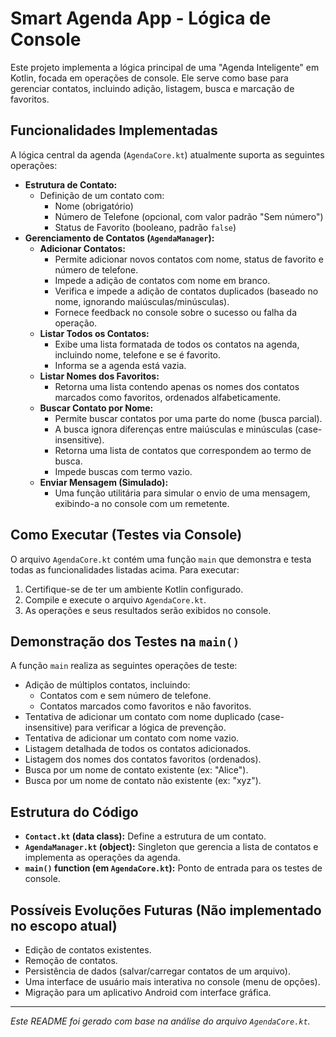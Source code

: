 # Smart Agenda App - Lógica de Console

Este projeto implementa a lógica principal de uma "Agenda Inteligente" em Kotlin, focada em operações de console. Ele serve como base para gerenciar contatos, incluindo adição, listagem, busca e marcação de favoritos.

## Funcionalidades Implementadas

A lógica central da agenda (`AgendaCore.kt`) atualmente suporta as seguintes operações:

*   **Estrutura de Contato:**
    *   Definição de um contato com:
        *   Nome (obrigatório)
        *   Número de Telefone (opcional, com valor padrão "Sem número")
        *   Status de Favorito (booleano, padrão `false`)
*   **Gerenciamento de Contatos (`AgendaManager`):**
    *   **Adicionar Contatos:**
        *   Permite adicionar novos contatos com nome, status de favorito e número de telefone.
        *   Impede a adição de contatos com nome em branco.
        *   Verifica e impede a adição de contatos duplicados (baseado no nome, ignorando maiúsculas/minúsculas).
        *   Fornece feedback no console sobre o sucesso ou falha da operação.
    *   **Listar Todos os Contatos:**
        *   Exibe uma lista formatada de todos os contatos na agenda, incluindo nome, telefone e se é favorito.
        *   Informa se a agenda está vazia.
    *   **Listar Nomes dos Favoritos:**
        *   Retorna uma lista contendo apenas os nomes dos contatos marcados como favoritos, ordenados alfabeticamente.
    *   **Buscar Contato por Nome:**
        *   Permite buscar contatos por uma parte do nome (busca parcial).
        *   A busca ignora diferenças entre maiúsculas e minúsculas (case-insensitive).
        *   Retorna uma lista de contatos que correspondem ao termo de busca.
        *   Impede buscas com termo vazio.
    *   **Enviar Mensagem (Simulado):**
        *   Uma função utilitária para simular o envio de uma mensagem, exibindo-a no console com um remetente.

## Como Executar (Testes via Console)

O arquivo `AgendaCore.kt` contém uma função `main` que demonstra e testa todas as funcionalidades listadas acima. Para executar:

1.  Certifique-se de ter um ambiente Kotlin configurado.
2.  Compile e execute o arquivo `AgendaCore.kt`.
3.  As operações e seus resultados serão exibidos no console.

## Demonstração dos Testes na `main()`

A função `main` realiza as seguintes operações de teste:

*   Adição de múltiplos contatos, incluindo:
    *   Contatos com e sem número de telefone.
    *   Contatos marcados como favoritos e não favoritos.
*   Tentativa de adicionar um contato com nome duplicado (case-insensitive) para verificar a lógica de prevenção.
*   Tentativa de adicionar um contato com nome vazio.
*   Listagem detalhada de todos os contatos adicionados.
*   Listagem dos nomes dos contatos favoritos (ordenados).
*   Busca por um nome de contato existente (ex: "Alice").
*   Busca por um nome de contato não existente (ex: "xyz").

## Estrutura do Código

*   **`Contact.kt` (data class):** Define a estrutura de um contato.
*   **`AgendaManager.kt` (object):** Singleton que gerencia a lista de contatos e implementa as operações da agenda.
*   **`main()` function (em `AgendaCore.kt`):** Ponto de entrada para os testes de console.


## Possíveis Evoluções Futuras (Não implementado no escopo atual)

*   Edição de contatos existentes.
*   Remoção de contatos.
*   Persistência de dados (salvar/carregar contatos de um arquivo).
*   Uma interface de usuário mais interativa no console (menu de opções).
*   Migração para um aplicativo Android com interface gráfica.

---

*Este README foi gerado com base na análise do arquivo `AgendaCore.kt`.*